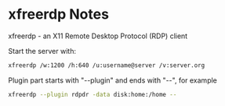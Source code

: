 # xfreerdp Notes

xfreerdp - an X11 Remote Desktop Protocol (RDP) client

Start the server with:

```bash
xfreerdp /w:1200 /h:640 /u:username@server /v:server.org
```

Plugin part starts with "--plugin" and ends with "--", for example

```bash
xfreerdp --plugin rdpdr -data disk:home:/home --
```
